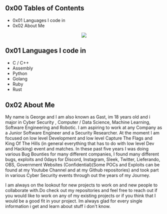## 0x00 Tables of Contents
- 0x01  Languages I code in
- 0x02  About Me

<p dir="auto" align="center"><a target="_blank" href="https://t.me/soapier"><img src="https://raw.githubusercontent.com/catppuccin/catppuccin/dev/assets/footers/gray0_ctp_on_line.svg?sanitize=true" style="max-width: 100%;"></a></p>


## 0x01 Languages I code in
-  C / C++
-  Assembly
-  Python
-  Golang
-  Ruby
-  Rust

## 0x02 About Me
My name is George and I am also known as Gast, im 18 years old and i major in Cyber Security , Computer / Data Science, Machine Learning, Software Engineering and Robotic. I am aspiring to work at any Company as a Junior Software Engineer and a Security Researcher. At the moment I am focused on low level Development and low level Capture The Flags and King Of The Hills (in general everything that has to do with low level Dev and Hacking) event and matches. In these past five years I was doing various Bug Bounties for many different companies, I found many different bugs, exploits and 0days for Discord, Instagram, Sleek, Twitter, Lieferando, OBS, Government Websites (Confidential)(Some POCs and Exploits can be found at my Youtube Channel and at my Github repositories) and took part in various Cyber Security events through out the years of my Journey.

I am always on the lookout for new projects to work on and new people to collaborate with.Do check out my repositories and feel free to reach out if you would like to work on any of my existing projects or if you think that I would be a good fit in your project. Im always glad for every single information i get and learn about stuff i don't know.

